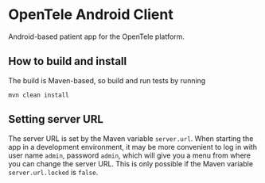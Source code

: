 OpenTele Android Client
=======================
Android-based patient app for the OpenTele platform.

How to build and install
------------------------
The build is Maven-based, so build and run tests by running

    mvn clean install

Setting server URL
------------------
The server URL is set by the Maven variable ``server.url``. When starting the app in a development environment, it may
be more convenient to log in with user name ``admin``, password ``admin``, which will give you a menu from where you
can change the server URL. This is only possible if the Maven variable ``server.url.locked`` is ``false``.